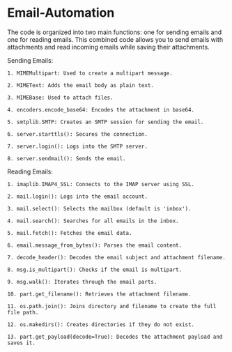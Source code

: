 # Email-Automation

The code is organized into two main functions: one for sending emails and one for reading emails. This combined code allows you to send emails with attachments and read incoming emails while saving their attachments.

Sending Emails:

    1. MIMEMultipart: Used to create a multipart message.

    2. MIMEText: Adds the email body as plain text.

    3. MIMEBase: Used to attach files.

    4. encoders.encode_base64: Encodes the attachment in base64.

    5. smtplib.SMTP: Creates an SMTP session for sending the email.

    6. server.starttls(): Secures the connection.

    7. server.login(): Logs into the SMTP server.

    8. server.sendmail(): Sends the email.



Reading Emails:

    1. imaplib.IMAP4_SSL: Connects to the IMAP server using SSL.

    2. mail.login(): Logs into the email account.

    3. mail.select(): Selects the mailbox (default is 'inbox').

    4. mail.search(): Searches for all emails in the inbox.

    5. mail.fetch(): Fetches the email data.

    6. email.message_from_bytes(): Parses the email content.

    7. decode_header(): Decodes the email subject and attachment filename.

    8. msg.is_multipart(): Checks if the email is multipart.

    9. msg.walk(): Iterates through the email parts.

    10. part.get_filename(): Retrieves the attachment filename.

    11. os.path.join(): Joins directory and filename to create the full file path.

    12. os.makedirs(): Creates directories if they do not exist.

    13. part.get_payload(decode=True): Decodes the attachment payload and saves it.
